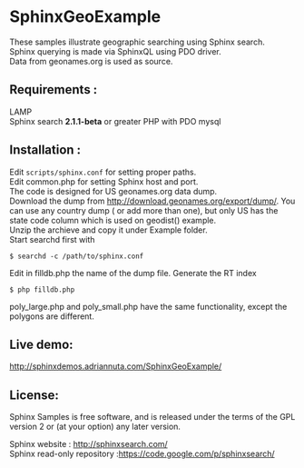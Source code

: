 SphinxGeoExample
=========================

These samples illustrate geographic searching using Sphinx search.     
Sphinx querying is made via SphinxQL using PDO driver.    
Data from geonames.org is used as source.     


Requirements :
-------------------------------------------
LAMP  
Sphinx search  **2.1.1-beta** or greater
PHP with PDO mysql  

Installation :
-------------------------------------------
Edit `scripts/sphinx.conf` for setting proper paths.    
Edit common.php for setting Sphinx host and port.   
The code is designed for  US geonames.org data dump.    
Download the dump from http://download.geonames.org/export/dump/. You can use any country dump ( or add more than one), 
but only US has the state code column which is used on geodist() example.    
Unzip the archieve and copy it under Example folder.   
Start searchd first with
 
    $ searchd -c /path/to/sphinx.conf    
   
Edit in filldb.php the name of the dump file.
Generate the RT index
 
    $ php filldb.php
poly_large.php and poly_small.php have the same functionality, except the polygons are different.   

Live demo:
-------------------------------------------
http://sphinxdemos.adriannuta.com/SphinxGeoExample/

License:
-------------------------------------------
Sphinx Samples  is free software, and is released under the terms of the GPL version 2 or (at your option) any later version.

Sphinx website : http://sphinxsearch.com/  
Sphinx read-only repository :https://code.google.com/p/sphinxsearch/ 
